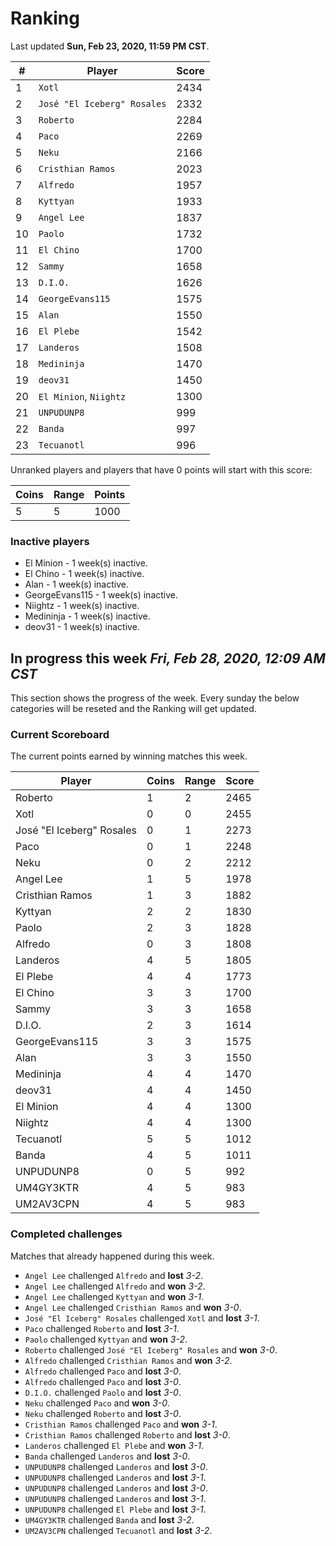 # Ranking

Last updated **Sun, Feb 23, 2020, 11:59 PM CST**.

|#|Player|Score|
|-|------|-----|
|1|`Xotl`|2434|
|2|`José "El Iceberg" Rosales`|2332|
|3|`Roberto`|2284|
|4|`Paco`|2269|
|5|`Neku`|2166|
|6|`Cristhian Ramos`|2023|
|7|`Alfredo`|1957|
|8|`Kyttyan`|1933|
|9|`Angel Lee`|1837|
|10|`Paolo`|1732|
|11|`El Chino`|1700|
|12|`Sammy`|1658|
|13|`D.I.O.`|1626|
|14|`GeorgeEvans115`|1575|
|15|`Alan`|1550|
|16|`El Plebe`|1542|
|17|`Landeros`|1508|
|18|`Medininja`|1470|
|19|`deov31`|1450|
|20|`El Minion`, `Niightz`|1300|
|21|`UNPUDUNP8`|999|
|22|`Banda`|997|
|23|`Tecuanotl`|996|

Unranked players and players that have 0 points will start with this score:

|Coins|Range|Points|
|-----|-----|------|
|5|5|1000|

### Inactive players
* El Minion - 1 week(s) inactive.
* El Chino - 1 week(s) inactive.
* Alan - 1 week(s) inactive.
* GeorgeEvans115 - 1 week(s) inactive.
* Niightz - 1 week(s) inactive.
* Medininja - 1 week(s) inactive.
* deov31 - 1 week(s) inactive.

## In progress this week *Fri, Feb 28, 2020, 12:09 AM CST*
This section shows the progress of the week. Every sunday the below categories will be reseted and the Ranking will get updated.

### Current Scoreboard
The current points earned by winning matches this week.

|Player|Coins|Range|Score|
|------|-----|-----|-----|
|Roberto|1|2|2465|
|Xotl|0|0|2455|
|José "El Iceberg" Rosales|0|1|2273|
|Paco|0|1|2248|
|Neku|0|2|2212|
|Angel Lee|1|5|1978|
|Cristhian Ramos|1|3|1882|
|Kyttyan|2|2|1830|
|Paolo|2|3|1828|
|Alfredo|0|3|1808|
|Landeros|4|5|1805|
|El Plebe|4|4|1773|
|El Chino|3|3|1700|
|Sammy|3|3|1658|
|D.I.O.|2|3|1614|
|GeorgeEvans115|3|3|1575|
|Alan|3|3|1550|
|Medininja|4|4|1470|
|deov31|4|4|1450|
|El Minion|4|4|1300|
|Niightz|4|4|1300|
|Tecuanotl|5|5|1012|
|Banda|4|5|1011|
|UNPUDUNP8|0|5|992|
|UM4GY3KTR|4|5|983|
|UM2AV3CPN|4|5|983|

### Completed challenges
Matches that already happened during this week.

* `Angel Lee` challenged `Alfredo` and **lost** *3-2*.
* `Angel Lee` challenged `Alfredo` and **won** *3-2*.
* `Angel Lee` challenged `Kyttyan` and **won** *3-1*.
* `Angel Lee` challenged `Cristhian Ramos` and **won** *3-0*.
* `José "El Iceberg" Rosales` challenged `Xotl` and **lost** *3-1*.
* `Paco` challenged `Roberto` and **lost** *3-1*.
* `Paolo` challenged `Kyttyan` and **won** *3-2*.
* `Roberto` challenged `José "El Iceberg" Rosales` and **won** *3-0*.
* `Alfredo` challenged `Cristhian Ramos` and **won** *3-2*.
* `Alfredo` challenged `Paco` and **lost** *3-0*.
* `Alfredo` challenged `Paco` and **lost** *3-0*.
* `D.I.O.` challenged `Paolo` and **lost** *3-0*.
* `Neku` challenged `Paco` and **won** *3-0*.
* `Neku` challenged `Roberto` and **lost** *3-0*.
* `Cristhian Ramos` challenged `Paco` and **won** *3-1*.
* `Cristhian Ramos` challenged `Roberto` and **lost** *3-0*.
* `Landeros` challenged `El Plebe` and **won** *3-1*.
* `Banda` challenged `Landeros` and **lost** *3-0*.
* `UNPUDUNP8` challenged `Landeros` and **lost** *3-0*.
* `UNPUDUNP8` challenged `Landeros` and **lost** *3-1*.
* `UNPUDUNP8` challenged `Landeros` and **lost** *3-0*.
* `UNPUDUNP8` challenged `Landeros` and **lost** *3-1*.
* `UNPUDUNP8` challenged `El Plebe` and **lost** *3-1*.
* `UM4GY3KTR` challenged `Banda` and **lost** *3-2*.
* `UM2AV3CPN` challenged `Tecuanotl` and **lost** *3-2*.
